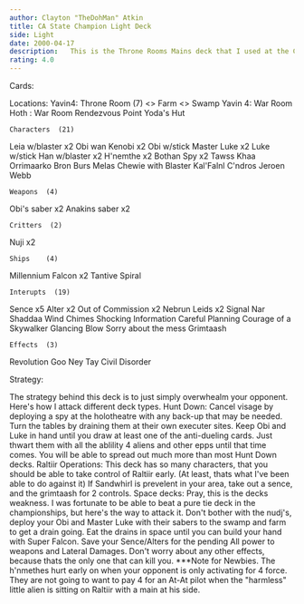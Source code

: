 ```yaml
---
author: Clayton "TheDohMan" Atkin
title: CA State Champion Light Deck
side: Light
date: 2000-04-17
description:   This is the Throne Rooms Mains deck that I used at the CA state Championships.  The idea behind it is to be activating for about 10 more than your opponent is, so when they try to do anything, you just beat them down.
rating: 4.0
---
```

Cards: 

 Locations:
Yavin4: Throne Room  (7)
<> Farm
<> Swamp
Yavin 4: War Room
Hoth : War Room
Rendezvous Point
Yoda's Hut

	Characters  (21)
Leia w/blaster x2
Obi wan Kenobi x2
Obi w/stick
Master Luke x2
Luke w/stick
Han w/blaster x2
H'nemthe x2
Bothan Spy x2
Tawss Khaa
Orrimaarko
Bron Burs
Melas
Chewie with Blaster
Kal'Falnl C'ndros
Jeroen Webb

	Weapons  (4)
Obi's saber x2
Anakins saber x2

	Critters  (2)
Nuji x2

	Ships	 (4)
Millennium Falcon x2
Tantive
Spiral

	Interupts  (19)
Sence x5
Alter x2
Out of Commission x2
Nebrun Leids x2
Signal
Nar Shaddaa Wind Chimes
Shocking Information
Careful Planning
Courage of a Skywalker
Glancing Blow
Sorry about the mess
Grimtaash

	Effects  (3)
Revolution
Goo Ney Tay
Civil Disorder	 

Strategy: 

  The strategy behind this deck is to just simply overwhealm your opponent.  Here's how I attack different deck types.
   Hunt Down:  Cancel visage by deploying a spy at the holotheatre with any back-up that may be needed.  Turn the tables by draining them at their own executer sites.	Keep Obi and Luke in hand until you draw at least one of the anti-dueling cards.  Just thwart them with all the ablility 4 aliens and other epps until that time comes.  You will be able to spread out much more than most Hunt Down decks.
   Raltiir Operations:	This deck has so many characters, that you should be able to take control of Raltiir early.  (At least, thats what I've been able to do against it)  If Sandwhirl is prevelent in your area, take out a sence, and the grimtaash for 2 controls.
   Space decks:  Pray, this is the decks weakness.  I was fortunate to be able to beat a pure tie deck in the championships, but here's the way to attack it.	Don't bother with the nudj's, deploy your Obi and Master Luke with their sabers to the swamp and farm to get a drain going.  Eat the drains in space until you can build your hand with Super Falcon.  Save your Sence/Alters for the pending All power to weapons and Lateral Damages.  Don't worry about any other effects, because thats the only one that can kill you.
   ***Note for Newbies.  The h'nmethes hurt early on when your opponent is only activating for 4 force.  They are not going to want to pay 4 for an At-At pilot when the "harmless" little alien is sitting on Raltiir with a main at his side.
